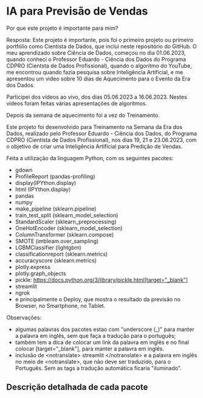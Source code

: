 # IA para Previsão de Vendas

Por que este projeto é importante para mim?

Resposta: Este projeto é importante, pois foi o primeiro projeto ou primeiro portfólio como Cientista de Dados, que inclui neste repositório do GitHub.
O meu aprendizado sobre Ciência de Dados, começou no dia 01.06.2023, quando conheci o Professor Eduardo - Ciência dos Dados do Programa CDPRO (Cientsta de Dados Profissional), quando o algoritmo do YouTube, me encontrou quando fazia pesquisa sobre Inteligência Artificial, e me apresentou um video sobre 10 dias de Aquecimento para o Evento da Era dos Dados.

Participei dos vídeos ao vivo, dos dias 05.06.2023 a 16.06.2023. Nestes vídeos foram feitas várias apresentações de algoritmos. 

Depois da semana de aquecimento foi a vez do Treinamento.

Este projeto foi desenvolvido para Treinamento na Semana da Era dos Dados, realizado pelo Professor Eduardo - Ciência dos Dados, do Programa CDPRO (Cientista de Dados Profissional), nos dias 19, 21 e 23.06.2023, com o objetivo de criar uma Inteligência Artificial para Predição de Vendas.

Feita a utilização da linguagem Python, com os seguintes pacotes:
- gdown
- ProfileReport (pandas-profiling)
- <notranslate>display</notranslate>(IPYthon.display)
- html (IPYthon.display)
- pandas
- <notranslate>numpy</notranslate>
- make_pipeline (sklearn.pipeline)
- train_test_split (sklearn_model_selection)
- StandardScaler (sklearn_preprocessing)
- <notranslate>OneHotEncoder</notranslate> (sklearn_model_selection)
- ColumnTransformer (sklearn.compose)
- SMOTE (imbleam.over_sampling)
- LGBM<notranslate>Classifier</notranslate> (lightgbm)
- <notranslate>classificationreport</notranslate> (sklearn.metrics)
- <notranslate>accuracyscore</notranslate> (sklearn.metrics)
- plotly.express
- plotly.graph_objects
- <notranslate>pickle</notranslate>: https://docs.python.org/3/library/pickle.html[target="_blank"]
- <notranslate>streamlit</notranslate>
- ngrok
- e principalmente o Deploy, que mostra o resultado da previsão no Browser, no Smartphone, no Tablet.


Observações: 
- algumas palavras dos pacotes estao com "underscore (_)" para manter a palavra em inglês, sem que faça a tradução para o português;
- também tem a dica de colocar um link da palavra em inglês e no final colocar [target="_blank"], para manter a palavra em inglês.
- inclusão de \<notranslate\> <notranlate> streamlit </notranslate> \<\/notranslate\> e a palavra em inglês no meio de \<notranslate\>, que não deve ser traduzido, para o Português. Sem as tags a tradução automática ficaria "iluminado".

## Descrição detalhada de cada pacote

  

